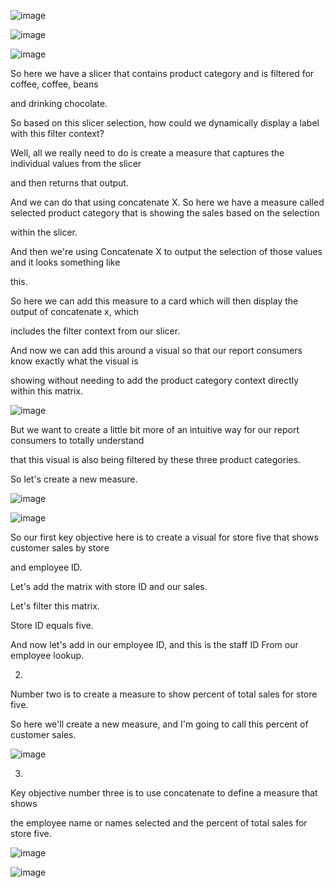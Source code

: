 ![image](https://github.com/liubovkyry/DAX/assets/118057504/a3d1ad76-9e3c-4ad5-be16-04af3eeacd36)

![image](https://github.com/liubovkyry/DAX/assets/118057504/211dd914-3efa-4d6a-aa29-ba3ad464ebff)



![image](https://github.com/liubovkyry/DAX/assets/118057504/51fe91ed-61e0-4958-9225-5eccd39b06c6)

So here we have a slicer that contains product category and is filtered for coffee, coffee, beans

and drinking chocolate.

So based on this slicer selection, how could we dynamically display a label with this filter context?

Well, all we really need to do is create a measure that captures the individual values from the slicer

and then returns that output.

And we can do that using concatenate X.
So here we have a measure called selected product category that is showing the sales based on the selection

within the slicer.

And then we're using Concatenate X to output the selection of those values and it looks something like

this.

So here we can add this measure to a card which will then display the output of concatenate x, which

includes the filter context from our slicer.

And now we can add this around a visual so that our report consumers know exactly what the visual is

showing without needing to add the product category context directly within this matrix.

![image](https://github.com/liubovkyry/DAX/assets/118057504/85222f2a-be68-4757-8c3c-355b3de6dc87)

But we want to create a little bit more of an intuitive way for our report consumers to totally understand

that this visual is also being filtered by these three product categories.

So let's create a new measure.

![image](https://github.com/liubovkyry/DAX/assets/118057504/fb8b1f6d-f32a-4dcb-a923-8fdbf62a2967)


![image](https://github.com/liubovkyry/DAX/assets/118057504/84d2c64d-cc31-430d-8b74-5fd516142547)


So our first key objective here is to create a visual for store five that shows customer sales by store

and employee ID.

Let's add the matrix with store ID and our sales.

Let's filter this matrix.

Store ID equals five.

And now let's add in our employee ID, and this is the staff ID From our employee lookup.


2)

Number two is to create a measure to show percent of total sales for store five.

So here we'll create a new measure, and I'm going to call this percent of customer sales.

![image](https://github.com/liubovkyry/DAX/assets/118057504/a2e9dd01-caef-4f59-bc94-beca0e482f57)

3)


 Key objective number three is to use concatenate to define a measure that shows

the employee name or names selected and the percent of total sales for store five.

![image](https://github.com/liubovkyry/DAX/assets/118057504/ef49842c-f906-459a-b976-e89703e5f2cd)


![image](https://github.com/liubovkyry/DAX/assets/118057504/ee55cc46-8be0-440d-88ab-9e5f1c2b904f)

